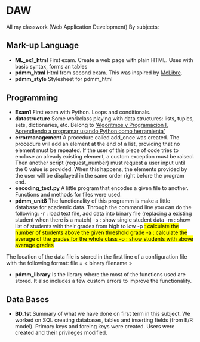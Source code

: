 # DAW
All my classwork (Web Application Development)
By subjects:

## Mark-up Language
* **ML_ex1_html**
First exam. Create a web page with plain HTML. Uses with basic syntax, forms an tables
* **pdmm_html**
Html from second exam. This was inspired by [McLibre](https://www.mclibre.org/consultar/htmlcss/examenes/examenes.html).
* **pdmm_style**
Stylesheet for pdmm_html

## Programming
* **Exam1**
First exam with Python. Loops and conditionals.
* **datastructure**
Some workclass playing with data structures: lists, tuples, sets, dictionaries, etc. Belong to ['Algoritmos y Programación I. Aprendiendo a programar usando Python como herramienta'](https://educacionadistancia.juntadeandalucia.es/centros/granada/pluginfile.php/309652/mod_resource/content/1/Apuntes_Python.pdf)
* **errormanagement**
A procedure called add_once was created. The procedure will add an element at the end of a list, providing that no element must be repeated. If the user of this piece of code tries to enclose an already existing element, a custom exception must be raised. Then another script (request_number) must request a user input until the 0 value is provided. When this happens, the elements provided by the user will be displayed in the same order right before the program end.
* **encoding_text.py**
A little program that encodes a given file to another. Functions and methods for files were used.
* **pdmm_unit8**
The functionality of this programm is make a little database for academic data. Through the command line you can do the following:
-r <textfilename> : load text file, add data into binary file (replacing a existing student when there is a match)
-s <studentname> : show single student data
-m : show list of students with their grades from high to low
-p <mark>: calculate the number of students above the given threshold grade
-a : calculate the average of the grades for the whole class
-o : show students with above average grades

The location of the data file is stored in the first line of a configuration file with the following format: file = < binary filename >
* **pdmm_library**
Is the library where the most of the functions used are stored. It also includes a few custom errors to improve the functionality.

## Data Bases
* **BD_1st**
Summary of what we have done on first term in this subject.
We worked on SQL creating databases, tables and inserting fields (from E/R model). Primary keys and foreing keys were created. 
Users were created and their privileges modified.
